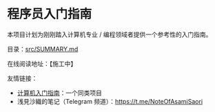 # 程序员入门指南

本项目计划为刚刚踏入计算机专业 / 编程领域者提供一个参考性的入门指南。

目录：[src/SUMMARY.md](src/SUMMARY.md)

在线阅读地址：【施工中】

友情链接：

- [计算机入门指南](https://github.com/Computer-Literacy-Primer/Computer-Literacy-Primer)：一个同类项目
- 浅見沙織的笔记（Telegram 频道）：https://t.me/NoteOfAsamiSaori
